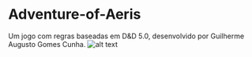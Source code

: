 # Adventure-of-Aeris
Um jogo com regras baseadas em D&D 5.0, desenvolvido por Guilherme Augusto Gomes Cunha.
![alt text](https://www.google.com.br/url?sa=i&rct=j&q=&esrc=s&source=images&cd=&cad=rja&uact=8&ved=2ahUKEwic8LOS56TdAhUFf5AKHSPaAYIQjRx6BAgBEAU&url=https%3A%2F%2Fjogaod20.blogspot.com%2Fsearch%2Flabel%2FDnD%25205E&psig=AOvVaw2-eYYFr3_29YaaqbzYKMeP&ust=1536269208204692)
